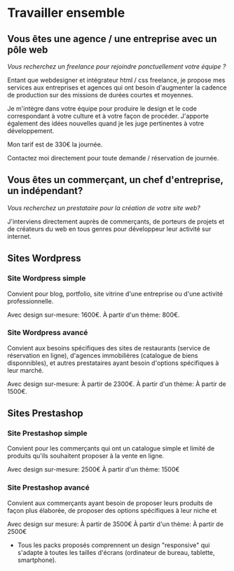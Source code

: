 # Travailler ensemble

## Vous êtes une agence / une entreprise avec un pôle web
*Vous recherchez un freelance pour rejoindre ponctuellement votre équipe ?*

Entant que webdesigner et intégrateur html / css freelance, je propose mes services aux entreprises et agences qui ont besoin d'augmenter la cadence de production sur des missions de durées courtes et moyennes.

Je m'intègre dans votre équipe pour produire le design et le code correspondant à votre culture et à votre façon de procéder. J'apporte également des idées nouvelles quand je les juge pertinentes à votre développement.

Mon tarif est de 330€ la journée.

Contactez moi directement pour toute demande / réservation de journée.


## Vous êtes un commerçant, un chef d'entreprise, un indépendant?
*Vous recherchez un prestataire pour la création de votre site web?*

J'interviens directement auprès de commerçants, de porteurs de projets et de créateurs du web en tous genres pour développeur leur activité sur internet.

## Sites Wordpress
### Site Wordpress simple
Convient pour blog, portfolio, site vitrine d'une entreprise ou d'une activité professionnelle.

Avec design sur-mesure: 1600€.
À partir d'un thème: 800€.

### Site Wordpress avancé
Convient aux besoins spécifiques des sites de restaurants (service de réservation en ligne), d'agences immobilières (catalogue de biens disponnibles), et autres prestataires ayant besoin d'options spécifiques à leur marché.

Avec design sur-mesure: À partir de 2300€.
À partir d'un thème: À partir de 1500€.

## Sites Prestashop
### Site Prestashop simple
Convient pour les commerçants qui ont un catalogue simple et limité de produits qu'ils souhaitent proposer à la vente en ligne.

Avec design sur-mesure: 2500€
À partir d'un thème: 1500€

### Site Prestashop avancé
Convient aux commerçants ayant besoin de proposer leurs produits de façon plus élaborée, de proposer des options spécifiques à leur niche et 

Avec design sur mesure: À partir de 3500€
À partir d'un thème: À partir de 2500€


* Tous les packs proposés comprennent un design "responsive" qui s'adapte à toutes les tailles d'écrans (ordinateur de bureau, tablette, smartphone).
